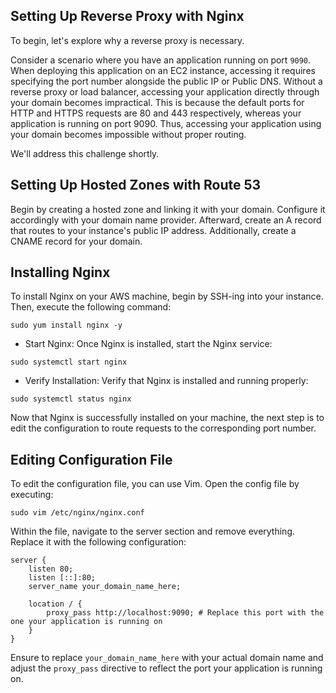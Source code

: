 ## Setting Up Reverse Proxy with Nginx

To begin, let's explore why a reverse proxy is necessary.

Consider a scenario where you have an application running on port `9090`. When deploying this application on an EC2 instance, accessing it requires specifying the port number alongside the public IP or Public DNS. Without a reverse proxy or load balancer, accessing your application directly through your domain becomes impractical. This is because the default ports for HTTP and HTTPS requests are 80 and 443 respectively, whereas your application is running on port 9090. Thus, accessing your application using your domain becomes impossible without proper routing.

We'll address this challenge shortly.

## Setting Up Hosted Zones with Route 53

Begin by creating a hosted zone and linking it with your domain. Configure it accordingly with your domain name provider.
Afterward, create an A record that routes to your instance's public IP address. Additionally, create a CNAME record for your domain.

## Installing Nginx

To install Nginx on your AWS machine, begin by SSH-ing into your instance. Then, execute the following command:

```
sudo yum install nginx -y
```
- Start Nginx: Once Nginx is installed, start the Nginx service:
```ssh
sudo systemctl start nginx
```
- Verify Installation: Verify that Nginx is installed and running properly:
```
sudo systemctl status nginx
```

Now that Nginx is successfully installed on your machine, the next step is to edit the configuration to route requests to the corresponding port number.

## Editing Configuration File

To edit the configuration file, you can use Vim. Open the config file by executing:

```
sudo vim /etc/nginx/nginx.conf
```

Within the file, navigate to the server section and remove everything. Replace it with the following configuration:

```
server {
    listen 80;
    listen [::]:80;
    server_name your_domain_name_here;

    location / {
        proxy_pass http://localhost:9090; # Replace this port with the one your application is running on
    }
}
```

Ensure to replace `your_domain_name_here` with your actual domain name and adjust the `proxy_pass` directive to reflect the port your application is running on.